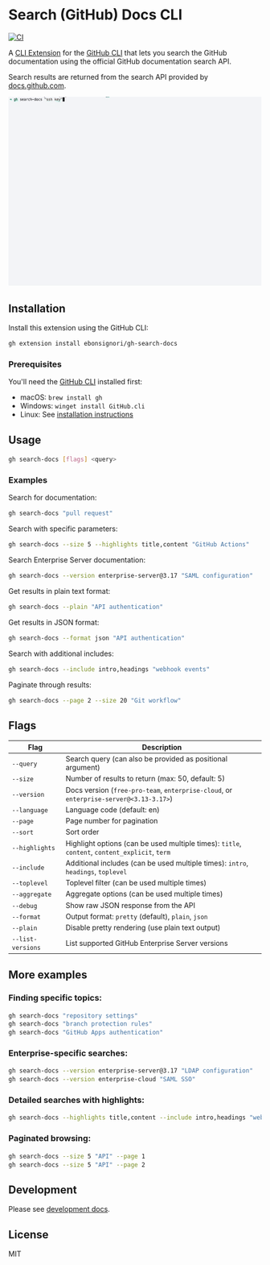# Search (GitHub) Docs CLI

[![CI](https://github.com/Ebonsignori/gh-search-docs/actions/workflows/test-and-lint.yml/badge.svg)](https://github.com/Ebonsignori/gh-search-docs/actions/workflows/test-and-lint.yml)

A [CLI Extension](https://docs.github.com/en/github-cli/github-cli/using-github-cli-extensions) for the [GitHub CLI](https://cli.github.com/) that lets you search the GitHub documentation using the official GitHub documentation search API.

Search results are returned from the search API provided by [docs.github.com](https://docs.github.com/en).

![Demonstration of using `gh search-docs` to ask "ssh key" and getting 5 results.](./docs/demo.gif)

## Installation

Install this extension using the GitHub CLI:

```bash
gh extension install ebonsignori/gh-search-docs
```

### Prerequisites

You'll need the [GitHub CLI](https://cli.github.com/) installed first:
- macOS: `brew install gh`
- Windows: `winget install GitHub.cli`
- Linux: See [installation instructions](https://github.com/cli/cli#installation)

## Usage

```bash
gh search-docs [flags] <query>
```

### Examples

Search for documentation:
```bash
gh search-docs "pull request"
```

Search with specific parameters:
```bash
gh search-docs --size 5 --highlights title,content "GitHub Actions"
```

Search Enterprise Server documentation:
```bash
gh search-docs --version enterprise-server@3.17 "SAML configuration"
```

Get results in plain text format:
```bash
gh search-docs --plain "API authentication"
```

Get results in JSON format:
```bash
gh search-docs --format json "API authentication"
```

Search with additional includes:
```bash
gh search-docs --include intro,headings "webhook events"
```

Paginate through results:
```bash
gh search-docs --page 2 --size 20 "Git workflow"
```

## Flags

| Flag | Description |
|------|-------------|
| `--query` | Search query (can also be provided as positional argument) |
| `--size` | Number of results to return (max: 50, default: 5) |
| `--version` | Docs version (`free-pro-team`, `enterprise-cloud`, or `enterprise-server@<3.13-3.17>`) |
| `--language` | Language code (default: en) |
| `--page` | Page number for pagination |
| `--sort` | Sort order |
| `--highlights` | Highlight options (can be used multiple times): `title`, `content`, `content_explicit`, `term` |
| `--include` | Additional includes (can be used multiple times): `intro`, `headings`, `toplevel` |
| `--toplevel` | Toplevel filter (can be used multiple times) |
| `--aggregate` | Aggregate options (can be used multiple times) |
| `--debug` | Show raw JSON response from the API |
| `--format` | Output format: `pretty` (default), `plain`, `json` |
| `--plain` | Disable pretty rendering (use plain text output) |
| `--list-versions` | List supported GitHub Enterprise Server versions |

## More examples

### Finding specific topics:
```bash
gh search-docs "repository settings"
gh search-docs "branch protection rules"
gh search-docs "GitHub Apps authentication"
```

### Enterprise-specific searches:
```bash
gh search-docs --version enterprise-server@3.17 "LDAP configuration"
gh search-docs --version enterprise-cloud "SAML SSO"
```

### Detailed searches with highlights:
```bash
gh search-docs --highlights title,content --include intro,headings "webhook payload"
```

### Paginated browsing:
```bash
gh search-docs --size 5 "API" --page 1
gh search-docs --size 5 "API" --page 2
```

## Development

Please see [development docs](./DEVELOPMENT.md).

## License

MIT
